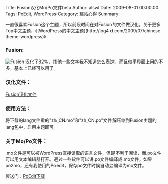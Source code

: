 Title: Fusion汉化Mo/Po文件beta
Author: alswl
Date: 2009-08-01 00:00:00
Tags: PoEdit, WordPress
Category: 建站心得
Summary: 

一直很喜欢Fusion这个主题，所以前段时间在对Fusion的文件做汉化。关于更多Top中文主题，《[WordPress的中文主题](http://log4
d.com/2009/07/chinese-theme-wordpress)》

### Fusion:

![Fusion](http://wp-themes.com/wp-content/themes/fusion/screenshot.png)
汉化了82%，其他一些文字我不知道怎么表达，而且似乎界面上用的不多，基本上已经可以用了。

### 汉化文件：

[Fusion汉化文件](http://upload-log4d.qiniudn.com/2009/08/lang.rar)

### 使用方法：

将下载的lang文件重的"zh_CN.mo"和"zh_CN.po"文件解压缩到Fusion主题的lang包中，启用主题即可。

### 关于Mo/Po文件：

.mo文件是可以被WordPress直接读取的语言文件，但是不利于阅读，而.po文件可以用文本编辑器打开。通过一些软件可以讲.po文件编译成.mo文件，如果
po2mo，还有我使用的Poedit，保存po文件时候自动会编译为mo文件。

传送门：[PoEdit下载](http://www.xdowns.com/soft/38/103/2007/Soft_36710.html)

